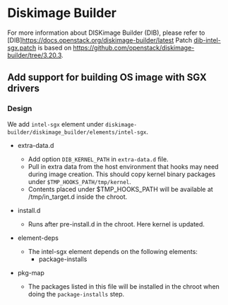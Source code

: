 # Diskimage Builder

For more information about DISKimage Builder (DIB),
please refer to [DIB]<https://docs.openstack.org/diskimage-builder/latest>
Patch [dib-intel-sgx.patch](../../dib-intel-sgx.patch) is based on
<https://github.com/openstack/diskimage-builder/tree/3.20.3>.

## Add support for building OS image with SGX drivers

### Design

We add `intel-sgx` element under `diskimage-builder/diskimage_builder/elements/intel-sgx`.

* extra-data.d

    - Add option `DIB_KERNEL_PATH` in `extra-data.d` file.
    - Pull in extra data from the host environment that hooks may need during image creation. This should copy kernel binary packages under `$TMP_HOOKS_PATH/tmp/kernel`.
    - Contents placed under $TMP_HOOKS_PATH will be available at /tmp/in_target.d inside the chroot.

* install.d

    - Runs after pre-install.d in the chroot. Here kernel is updated.

* element-deps

    - The intel-sgx element depends on the following elements:
        - package-installs

* pkg-map

    - The packages listed in this file will be installed in the chroot when doing the `package-installs` step.
